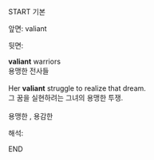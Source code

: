 START
기본

앞면:
valiant


뒷면:
<div><b>valiant</b> warriors </div><div>용맹한 전사들</div><div><br></div><div><div>Her <strong>valiant</strong> struggle to realize that dream. </div><div><div>그 꿈을 실현하려는 그녀의 용맹한 투쟁.</div></div></div><div><br></div><div>용맹한 , 용감한</div>


해석:

END